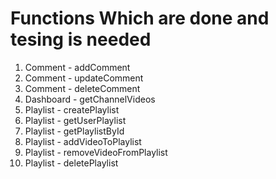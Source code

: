 # Functions Which are done and tesing is needed

1. Comment - addComment
2. Comment - updateComment
3. Comment - deleteComment
4. Dashboard - getChannelVideos
5. Playlist - createPlaylist
6. Playlist - getUserPlaylist
7. Playlist - getPlaylistById
8. Playlist - addVideoToPlaylist
9. Playlist - removeVideoFromPlaylist
10. Playlist - deletePlaylist
